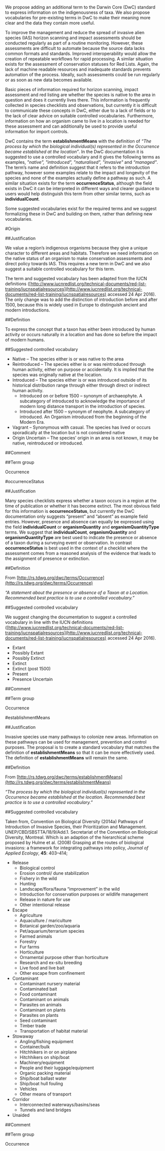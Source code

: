 We propose adding an additional term to the Darwin Core (DwC) standard to express information on the indigenousness of taxa. We also propose vocabularies for pre-existing terms in DwC to make their meaning more clear and the data they contain more useful.

To improve the management and reduce the spread of invasive alien species (IAS) horizon scanning and impact assessments should be conducted regularly as part of a routine monitoring. However, these assessments are difficult to automate because the source data lacks common formats and standards. Improved interoperability would allow the creation of repeatable workflows for rapid processing. A similar situation exists for the assessment of conservation statuses for Red Lists. Again, the lack of machine readable resources and inadequate standards prevents automation of the process. Ideally, such assessments could be run regularly or as soon as new data becomes available.

Basic pieces of information required for horizon scanning, impact assessment and red listing are whether the species is native to the area in question and does it currently lives there. This information is frequently collected in species checklists and observations, but currently it is difficult to communicate these concepts in DwC, either due to a lack of fields or to the lack of clear advice on suitable controlled vocabularies. Furthermore, information on how an organism came to live in a location is needed for these assessment and can additionally be used to provide useful information for import controls.

DwC contains the term **establishmentMeans** with the definition of *“The process by which the biological individual(s) represented in the Occurrence became established at the location”*. In the DwC documentation it is suggested to use a controlled vocabulary and it gives the following terms as examples, *"native", "introduced", "naturalised", "invasive"* and *“managed"*. The term’s name and definition suggest that it refers to the introduction pathway, however some examples relate to the impact and longevity of the species and none of the examples actually define a pathway as such. A similar situation exists for the term **occurrenceStatus**, although the field exists in DwC it can be interpreted in different ways and clearer guidance to users would help distinguish this term from other similar terms, such as **individualCount**.

Some suggested vocabularies exist for the required terms and we suggest formalizing these in DwC and building on them, rather than defining new vocabularies.

#Origin

##Justification

We value a region’s indigenous organisms because they give a unique character to different areas and habitats. Therefore we need information on the native status of an organism to make conservation assessments and direct policy towards IAS. This requires a new term in DwC and we also suggest a suitable controlled vocabulary for this term.

The term and suggested vocabulary has been adapted from the IUCN definitions ([http://www.iucnredlist.org/technical-documents/red-list-training/iucnspatialresources](http://www.iucnredlist.org/technical-documents/red-list-training/iucnspatialresources) accessed 24 Apr 2016). The only change was to add the distinction of introduction before and after 1500, because this is widely used in Europe to distinguish ancient and modern introductions.

##Definition

To express the concept that a taxon has either been introduced by human activity or occurs naturally in a location and has done so before the impact of modern humans.

##Suggested controlled vocabulary

* Native – The species either is or was native to the area
* Reintroduced – The species either is or was reintroduced through human activity, either on purpose or accidentally. It is implied that the species was originally native at the location. 
* Introduced – The species either is or was introduced outside of its historical distribution range through either through direct or indirect human activity.
  * Introduced on or before 1500 – synonym of archaeophyte. A subcategory of introduced to acknowledge the importance of modern long distance transport in the introduction of species.
  * Introduced after 1500 – synonym of neophyte. A subcategory of introduced. An Organism introduced from the beginning of the Modern Era.
* Vagrant – Synonymous with casual. The species has lived or occurs sporadically at the location but is not considered native
* Origin Uncertain – The species’ origin in an area is not known, it may be native, reintroduced or introduced.

##Comment

##Term group

Occurrence
 
#occurrenceStatus 

##Justification

Many species checklists express whether a taxon occurs in a region at the time of publication or whether it has become extinct. The most obvious field for this information is **occurrenceStatus**, but currently the DwC documentation only suggests “present” and “absent” as example field entries. However, presence and absence can equally be expressed using the field **individualCount** or **organismQuantity** and **organismQuantityType** terms. We suggest that **individualCount**, **organismQuantity** and **organismQuantityType** are best used to indicate the presence or absence of a taxon during a surveying event or observation. In contrast **occurrenceStatus** is best used in the context of a checklist where the assessment comes from a reasoned analysis of the evidence that leads to the assignment of presence or extinction. 

##Definition

From [http://rs.tdwg.org/dwc/terms/Occurrence](http://rs.tdwg.org/dwc/terms/Occurrence)

*“A statement about the presence or absence of a Taxon at a Location. Recommended best practice is to use a controlled vocabulary.”*

##Suggested controlled vocabulary

We suggest changing the documentation to suggest a controlled vocabulary in line with the IUCN definitions ([http://www.iucnredlist.org/technical-documents/red-list-training/iucnspatialresources](http://www.iucnredlist.org/technical-documents/red-list-training/iucnspatialresources) accessed 24 Apr 2016).

* Extant
* Possibly Extant
* Possibly Extinct
* Extinct
* Extinct (post 1500)
* Present
* Presence Uncertain

##Comment

##Term group

Occurrence

#establishmentMeans

##Justification

Invasive species use many pathways to colonize new areas. Information on these pathways can be used for management, prevention and control purposes. The proposal is to create a standard vocabulary that matches the definition of **establishmentMeans** so that it can be more effectively used. The definition of **establishmentMeans** will remain the same.

##Definition

From [http://rs.tdwg.org/dwc/terms/establishmentMeans](http://rs.tdwg.org/dwc/terms/establishmentMeans)

*“The process by which the biological individual(s) represented in the Occurrence became established at the location. Recommended best practice is to use a controlled vocabulary.”*

##Suggested controlled vocabulary

Taken from, Convention on Biological Diversity (2014a) Pathways of Introduction of Invasive Species, their Prioritization and Management. UNEP/CBD/SBSTTA/18/9/Add.1. Secretariat of the Convention on Biological Diversity, Montreal. Which is an adaption of the hierarchical scheme proposed by Hulme et al. (2008) Grasping at the routes of biological invasions: a framework for integrating pathways into policy, *Journal of Applied Ecology*, **45**: 403–414;

* Release
  * Biological control
  * Erosion control/ dune stabilization
  * Fishery in the wild
  * Hunting
  * Landscape/flora/fauna “improvement” in the wild
  * Introduction for conservation purposes or wildlife management
  * Release in nature for use
  * Other intentional release
* Escape
  * Agriculture
  * Aquaculture / mariculture
  * Botanical garden/zoo/aquaria
  * Pet/aquarium/terrarium species
  * Farmed animals
  * Forestry
  * Fur farms
  * Horticulture
  * Ornamental purpose other than horticulture
  * Research and ex-situ breeding
  * Live food and live bait
  * Other escape from confinement
* Contaminant
  * Contaminant nursery material
  * Contaminated bait
  * Food contaminant
  * Contaminant on animals
  * Parasites on animals
  * Contaminant on plants
  * Parasites on plants
  * Seed contaminant
  * Timber trade
  * Transportation of habitat material
* Stowaway
  * Angling/fishing equipment
  * Container/bulk
  * Hitchhikers in or on airplane
  * Hitchhikers on ship/boat
  * Machinery/equipment
  * People and their luggage/equipment
  * Organic packing material
  * Ship/boat ballast water
  * Ship/boat hull fouling
  * Vehicles
  * Other means of transport
* Corridor
  * Interconnected waterways/basins/seas
  * Tunnels and land bridges
* Unaided

##Comment

##Term group

Occurrence
